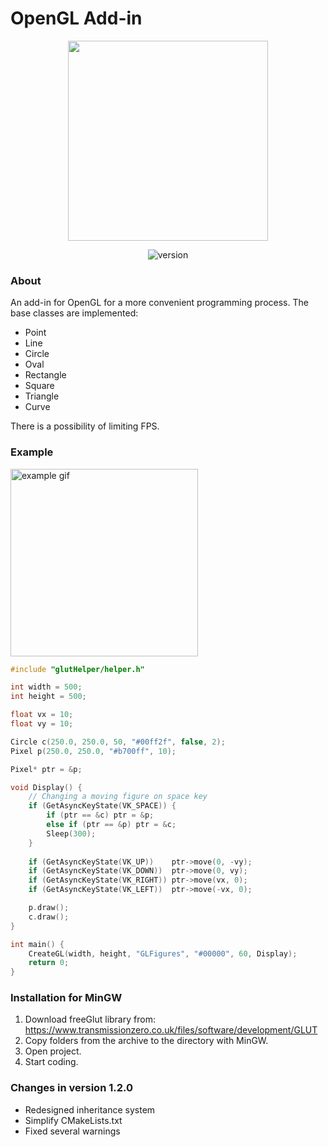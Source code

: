 # OpenGL Add-in
<p align="center">
  <img src="https://i.ibb.co/Vq5WJK8/GLaddin.png" width="320">
</p>
<p align="center">
  <img src="https://img.shields.io/badge/version-1.2.0-blue.svg?style=flat-square" alt="version">
</p>

### About
An add-in for OpenGL for a more convenient programming process. The base classes are implemented: 
- Point
- Line
- Circle
- Oval
- Rectangle
- Square
- Triangle
- Curve

There is a possibility of limiting FPS.

### Example
<img src="https://i.ibb.co/j8sFh4m/example.gif" alt="example gif" width="300">

```cpp
#include "glutHelper/helper.h"

int width = 500;
int height = 500;

float vx = 10;
float vy = 10;

Circle c(250.0, 250.0, 50, "#00ff2f", false, 2);
Pixel p(250.0, 250.0, "#b700ff", 10);

Pixel* ptr = &p;

void Display() {
    // Changing a moving figure on space key
    if (GetAsyncKeyState(VK_SPACE)) {
        if (ptr == &c) ptr = &p;
        else if (ptr == &p) ptr = &c;
        Sleep(300);
    }
    
    if (GetAsyncKeyState(VK_UP))    ptr->move(0, -vy);
    if (GetAsyncKeyState(VK_DOWN))  ptr->move(0, vy);
    if (GetAsyncKeyState(VK_RIGHT)) ptr->move(vx, 0);
    if (GetAsyncKeyState(VK_LEFT))  ptr->move(-vx, 0);

    p.draw();
    c.draw();
}

int main() {
    CreateGL(width, height, "GLFigures", "#00000", 60, Display);
    return 0;
}
```

### Installation for MinGW
1. Download freeGlut library from: https://www.transmissionzero.co.uk/files/software/development/GLUT
2. Copy folders from the archive to the directory with MinGW.
3. Open project.
4. Start coding.

### Changes in version 1.2.0
- Redesigned inheritance system
- Simplify CMakeLists.txt
- Fixed several warnings
